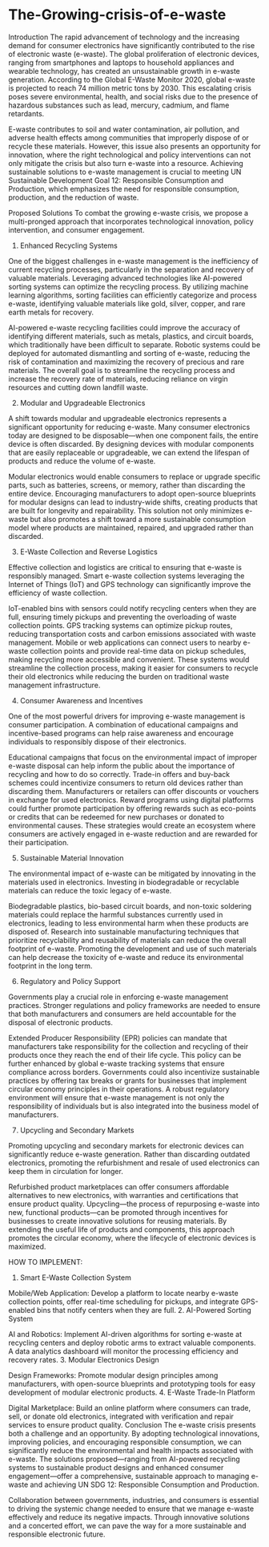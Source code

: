 # The-Growing-crisis-of-e-waste
Introduction
The rapid advancement of technology and the increasing demand for consumer electronics have significantly contributed to the rise of electronic waste (e-waste). The global proliferation of electronic devices, ranging from smartphones and laptops to household appliances and wearable technology, has created an unsustainable growth in e-waste generation. According to the Global E-Waste Monitor 2020, global e-waste is projected to reach 74 million metric tons by 2030. This escalating crisis poses severe environmental, health, and social risks due to the presence of hazardous substances such as lead, mercury, cadmium, and flame retardants.

E-waste contributes to soil and water contamination, air pollution, and adverse health effects among communities that improperly dispose of or recycle these materials. However, this issue also presents an opportunity for innovation, where the right technological and policy interventions can not only mitigate the crisis but also turn e-waste into a resource. Achieving sustainable solutions to e-waste management is crucial to meeting UN Sustainable Development Goal 12: Responsible Consumption and Production, which emphasizes the need for responsible consumption, production, and the reduction of waste.

Proposed Solutions
To combat the growing e-waste crisis, we propose a multi-pronged approach that incorporates technological innovation, policy intervention, and consumer engagement.

1. Enhanced Recycling Systems

One of the biggest challenges in e-waste management is the inefficiency of current recycling processes, particularly in the separation and recovery of valuable materials. Leveraging advanced technologies like AI-powered sorting systems can optimize the recycling process. By utilizing machine learning algorithms, sorting facilities can efficiently categorize and process e-waste, identifying valuable materials like gold, silver, copper, and rare earth metals for recovery.

AI-powered e-waste recycling facilities could improve the accuracy of identifying different materials, such as metals, plastics, and circuit boards, which traditionally have been difficult to separate.
Robotic systems could be deployed for automated dismantling and sorting of e-waste, reducing the risk of contamination and maximizing the recovery of precious and rare materials.
The overall goal is to streamline the recycling process and increase the recovery rate of materials, reducing reliance on virgin resources and cutting down landfill waste.

2. Modular and Upgradeable Electronics

A shift towards modular and upgradeable electronics represents a significant opportunity for reducing e-waste. Many consumer electronics today are designed to be disposable—when one component fails, the entire device is often discarded. By designing devices with modular components that are easily replaceable or upgradeable, we can extend the lifespan of products and reduce the volume of e-waste.

Modular electronics would enable consumers to replace or upgrade specific parts, such as batteries, screens, or memory, rather than discarding the entire device.
Encouraging manufacturers to adopt open-source blueprints for modular designs can lead to industry-wide shifts, creating products that are built for longevity and repairability.
This solution not only minimizes e-waste but also promotes a shift toward a more sustainable consumption model where products are maintained, repaired, and upgraded rather than discarded.

3. E-Waste Collection and Reverse Logistics

Effective collection and logistics are critical to ensuring that e-waste is responsibly managed. Smart e-waste collection systems leveraging the Internet of Things (IoT) and GPS technology can significantly improve the efficiency of waste collection.

IoT-enabled bins with sensors could notify recycling centers when they are full, ensuring timely pickups and preventing the overloading of waste collection points.
GPS tracking systems can optimize pickup routes, reducing transportation costs and carbon emissions associated with waste management.
Mobile or web applications can connect users to nearby e-waste collection points and provide real-time data on pickup schedules, making recycling more accessible and convenient.
These systems would streamline the collection process, making it easier for consumers to recycle their old electronics while reducing the burden on traditional waste management infrastructure.

4. Consumer Awareness and Incentives

One of the most powerful drivers for improving e-waste management is consumer participation. A combination of educational campaigns and incentive-based programs can help raise awareness and encourage individuals to responsibly dispose of their electronics.

Educational campaigns that focus on the environmental impact of improper e-waste disposal can help inform the public about the importance of recycling and how to do so correctly.
Trade-in offers and buy-back schemes could incentivize consumers to return old devices rather than discarding them. Manufacturers or retailers can offer discounts or vouchers in exchange for used electronics.
Reward programs using digital platforms could further promote participation by offering rewards such as eco-points or credits that can be redeemed for new purchases or donated to environmental causes.
These strategies would create an ecosystem where consumers are actively engaged in e-waste reduction and are rewarded for their participation.

5. Sustainable Material Innovation

The environmental impact of e-waste can be mitigated by innovating in the materials used in electronics. Investing in biodegradable or recyclable materials can reduce the toxic legacy of e-waste.

Biodegradable plastics, bio-based circuit boards, and non-toxic soldering materials could replace the harmful substances currently used in electronics, leading to less environmental harm when these products are disposed of.
Research into sustainable manufacturing techniques that prioritize recyclability and reusability of materials can reduce the overall footprint of e-waste.
Promoting the development and use of such materials can help decrease the toxicity of e-waste and reduce its environmental footprint in the long term.

6. Regulatory and Policy Support

Governments play a crucial role in enforcing e-waste management practices. Stronger regulations and policy frameworks are needed to ensure that both manufacturers and consumers are held accountable for the disposal of electronic products.

Extended Producer Responsibility (EPR) policies can mandate that manufacturers take responsibility for the collection and recycling of their products once they reach the end of their life cycle. This policy can be further enhanced by global e-waste tracking systems that ensure compliance across borders.
Governments could also incentivize sustainable practices by offering tax breaks or grants for businesses that implement circular economy principles in their operations.
A robust regulatory environment will ensure that e-waste management is not only the responsibility of individuals but is also integrated into the business model of manufacturers.

7. Upcycling and Secondary Markets

Promoting upcycling and secondary markets for electronic devices can significantly reduce e-waste generation. Rather than discarding outdated electronics, promoting the refurbishment and resale of used electronics can keep them in circulation for longer.

Refurbished product marketplaces can offer consumers affordable alternatives to new electronics, with warranties and certifications that ensure product quality.
Upcycling—the process of repurposing e-waste into new, functional products—can be promoted through incentives for businesses to create innovative solutions for reusing materials.
By extending the useful life of products and components, this approach promotes the circular economy, where the lifecycle of electronic devices is maximized.

HOW TO IMPLEMENT:
1. Smart E-Waste Collection System

Mobile/Web Application: Develop a platform to locate nearby e-waste collection points, offer real-time scheduling for pickups, and integrate GPS-enabled bins that notify centers when they are full.
2. AI-Powered Sorting System

AI and Robotics: Implement AI-driven algorithms for sorting e-waste at recycling centers and deploy robotic arms to extract valuable components. A data analytics dashboard will monitor the processing efficiency and recovery rates.
3. Modular Electronics Design

Design Frameworks: Promote modular design principles among manufacturers, with open-source blueprints and prototyping tools for easy development of modular electronic products.
4. E-Waste Trade-In Platform

Digital Marketplace: Build an online platform where consumers can trade, sell, or donate old electronics, integrated with verification and repair services to ensure product quality.
Conclusion
The e-waste crisis presents both a challenge and an opportunity. By adopting technological innovations, improving policies, and encouraging responsible consumption, we can significantly reduce the environmental and health impacts associated with e-waste. The solutions proposed—ranging from AI-powered recycling systems to sustainable product designs and enhanced consumer engagement—offer a comprehensive, sustainable approach to managing e-waste and achieving UN SDG 12: Responsible Consumption and Production.

Collaboration between governments, industries, and consumers is essential to driving the systemic change needed to ensure that we manage e-waste effectively and reduce its negative impacts. Through innovative solutions and a concerted effort, we can pave the way for a more sustainable and responsible electronic future.
